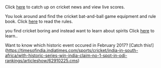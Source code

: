 Click [here](http://www.espncricinfo.com) to catch up on cricket news and view live scores.

You look around and find the cricket bat-and-ball game equipment and rule book. 
Click [here](../cricket-rules/cricket-rule-book.md) to read the rules.

you find cricket boring and instead want to learn about spirits 
Click [here](../call-spirit/call-spirit.md) to learn..

Want to know which historic event occured in February 2017? [Catch this!] (https://timesofindia.indiatimes.com/sports/cricket/india-in-south-africa/with-historic-series-win-india-claim-no-1-spot-in-odi-rankings/articleshow/62910225.cms)
